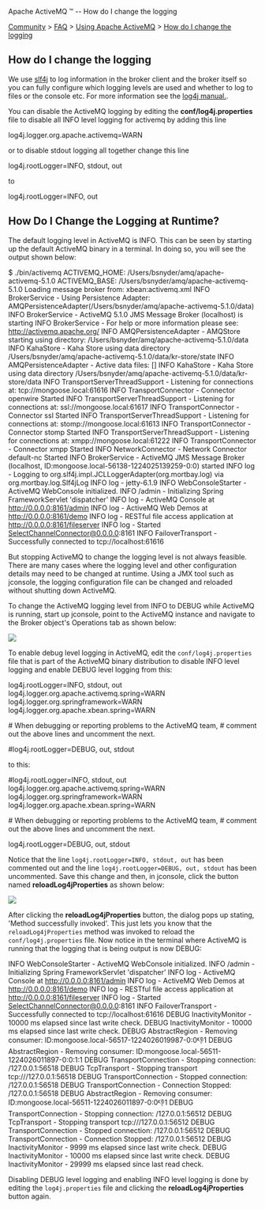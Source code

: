 Apache ActiveMQ ™ -- How do I change the logging 

[Community](community.html) > [FAQ](faq.html) > [Using Apache ActiveMQ](using-apache-activemq.html) > [How do I change the logging](how-do-i-change-the-logging.html)


How do I change the logging
---------------------------

We use [slf4j](#) to log information in the broker client and the broker itself so you can fully configure which logging levels are used and whether to log to files or the console etc. For more information see the [log4j manual.](http://logging.apache.org/log4j/docs/manual.html).

You can disable the ActiveMQ logging by editing the **conf/log4j.properties** file to disable all INFO level logging for activemq by adding this line

log4j.logger.org.apache.activemq=WARN

or to disable stdout logging all together change this line

log4j.rootLogger=INFO, stdout, out

to

log4j.rootLogger=INFO, out

How Do I Change the Logging at Runtime?
---------------------------------------

The default logging level in ActiveMQ is INFO. This can be seen by starting up the default ActiveMQ binary in a terminal. In doing so, you will see the output shown below:

$ ./bin/activemq
ACTIVEMQ_HOME: /Users/bsnyder/amq/apache-activemq-5.1.0
ACTIVEMQ_BASE: /Users/bsnyder/amq/apache-activemq-5.1.0
Loading message broker from: xbean:activemq.xml
INFO  BrokerService                  - Using Persistence Adapter: AMQPersistenceAdapter(/Users/bsnyder/amq/apache-activemq-5.1.0/data)
INFO  BrokerService                  - ActiveMQ 5.1.0 JMS Message Broker (localhost) is starting
INFO  BrokerService                  - For help or more information please see: http://activemq.apache.org/
INFO  AMQPersistenceAdapter          - AMQStore starting using directory: /Users/bsnyder/amq/apache-activemq-5.1.0/data
INFO  KahaStore                      - Kaha Store using data directory /Users/bsnyder/amq/apache-activemq-5.1.0/data/kr-store/state
INFO  AMQPersistenceAdapter          - Active data files: \[\]
INFO  KahaStore                      - Kaha Store using data directory /Users/bsnyder/amq/apache-activemq-5.1.0/data/kr-store/data
INFO  TransportServerThreadSupport   - Listening for connections at: tcp://mongoose.local:61616
INFO  TransportConnector             - Connector openwire Started
INFO  TransportServerThreadSupport   - Listening for connections at: ssl://mongoose.local:61617
INFO  TransportConnector             - Connector ssl Started
INFO  TransportServerThreadSupport   - Listening for connections at: stomp://mongoose.local:61613
INFO  TransportConnector             - Connector stomp Started
INFO  TransportServerThreadSupport   - Listening for connections at: xmpp://mongoose.local:61222
INFO  TransportConnector             - Connector xmpp Started
INFO  NetworkConnector               - Network Connector default-nc Started
INFO  BrokerService                  - ActiveMQ JMS Message Broker (localhost, ID:mongoose.local-56138-1224025139259-0:0) started
INFO  log                            - Logging to org.slf4j.impl.JCLLoggerAdapter(org.mortbay.log) via org.mortbay.log.Slf4jLog
INFO  log                            - jetty-6.1.9
INFO  WebConsoleStarter              - ActiveMQ WebConsole initialized.
INFO  /admin                         - Initializing Spring FrameworkServlet 'dispatcher'
INFO  log                            - ActiveMQ Console at http://0.0.0.0:8161/admin
INFO  log                            - ActiveMQ Web Demos at http://0.0.0.0:8161/demo
INFO  log                            - RESTful file access application at http://0.0.0.0:8161/fileserver
INFO  log                            - Started SelectChannelConnector@0.0.0.0:8161
INFO  FailoverTransport              - Successfully connected to tcp://localhost:61616

But stopping ActiveMQ to change the logging level is not always feasible. There are many cases where the logging level and other configuration details may need to be changed at runtime. Using a JMX tool such as jconsole, the logging configuration file can be changed and reloaded without shutting down ActiveMQ.

To change the ActiveMQ logging level from INFO to DEBUG while ActiveMQ is running, start up jconsole, point to the ActiveMQ instance and navigate to the Broker object's Operations tab as shown below:

![](how-do-i-change-the-logging.data/reloadLog4jProperties1.png)

To enable debug level logging in ActiveMQ, edit the `conf/log4j.properties` file that is part of the ActiveMQ binary distribution to disable INFO level logging and enable DEBUG level logging from this:

log4j.rootLogger=INFO, stdout, out
log4j.logger.org.apache.activemq.spring=WARN
log4j.logger.org.springframework=WARN
log4j.logger.org.apache.xbean.spring=WARN

\# When debugging or reporting problems to the ActiveMQ team,
\# comment out the above lines and uncomment the next.

#log4j.rootLogger=DEBUG, out, stdout

to this:

#log4j.rootLogger=INFO, stdout, out
log4j.logger.org.apache.activemq.spring=WARN
log4j.logger.org.springframework=WARN
log4j.logger.org.apache.xbean.spring=WARN

\# When debugging or reporting problems to the ActiveMQ team,
\# comment out the above lines and uncomment the next.

log4j.rootLogger=DEBUG, out, stdout

Notice that the line `log4j.rootLogger=INFO, stdout, out` has been commented out and the line `log4j.rootLogger=DEBUG, out, stdout` has been uncommented. Save this change and then, in jconsole, click the button named **reloadLog4jProperties** as shown below:

![](how-do-i-change-the-logging.data/reloadLog4jProperties2.png)

After clicking the **reloadLog4jProperties** button, the dialog pops up stating, 'Method successfully invoked'. This just lets you know that the `reloadLog4jProperties` method was invoked to reload the `conf/log4j.properties` file. Now notice in the terminal where ActiveMQ is running that the logging that is being output is now DEBUG:

INFO  WebConsoleStarter              - ActiveMQ WebConsole initialized.
INFO  /admin                         - Initializing Spring FrameworkServlet 'dispatcher'
INFO  log                            - ActiveMQ Console at http://0.0.0.0:8161/admin
INFO  log                            - ActiveMQ Web Demos at http://0.0.0.0:8161/demo
INFO  log                            - RESTful file access application at http://0.0.0.0:8161/fileserver
INFO  log                            - Started SelectChannelConnector@0.0.0.0:8161
INFO  FailoverTransport              - Successfully connected to tcp://localhost:61616
DEBUG InactivityMonitor              - 10000 ms elapsed since last write check.
DEBUG InactivityMonitor              - 10000 ms elapsed since last write check.
DEBUG AbstractRegion                 - Removing consumer: ID:mongoose.local-56517-1224026019987-0:0:-1:1
DEBUG AbstractRegion                 - Removing consumer: ID:mongoose.local-56511-1224026011897-0:0:1:1
DEBUG TransportConnection            - Stopping connection: /127.0.0.1:56518
DEBUG TcpTransport                   - Stopping transport tcp:///127.0.0.1:56518
DEBUG TransportConnection            - Stopped connection: /127.0.0.1:56518
DEBUG TransportConnection            - Connection Stopped: /127.0.0.1:56518
DEBUG AbstractRegion                 - Removing consumer: ID:mongoose.local-56511-1224026011897-0:0:-1:1
DEBUG TransportConnection            - Stopping connection: /127.0.0.1:56512
DEBUG TcpTransport                   - Stopping transport tcp:///127.0.0.1:56512
DEBUG TransportConnection            - Stopped connection: /127.0.0.1:56512
DEBUG TransportConnection            - Connection Stopped: /127.0.0.1:56512
DEBUG InactivityMonitor              - 9999 ms elapsed since last write check.
DEBUG InactivityMonitor              - 10000 ms elapsed since last write check.
DEBUG InactivityMonitor              - 29999 ms elapsed since last read check.

Disabling DEBUG level logging and enabling INFO level logging is done by editing the `log4j.properties` file and clicking the **reloadLog4jProperties** button again.

